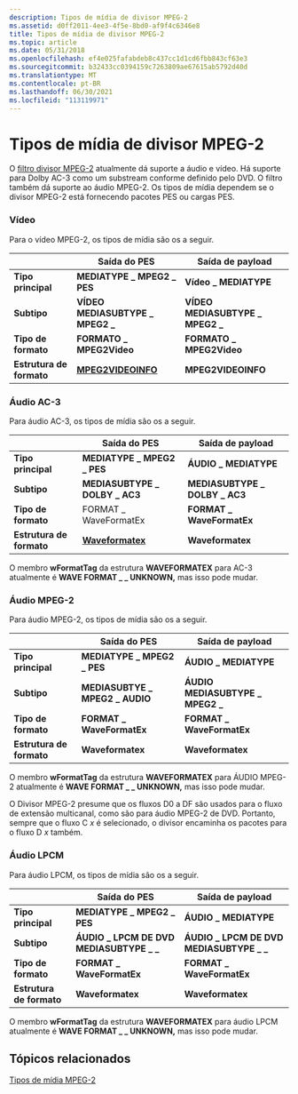 ```yaml
---
description: Tipos de mídia de divisor MPEG-2
ms.assetid: d0ff2011-4ee3-4f5e-8bd0-af9f4c6346e8
title: Tipos de mídia de divisor MPEG-2
ms.topic: article
ms.date: 05/31/2018
ms.openlocfilehash: ef4e025fafabdeb8c437cc1d1cd6fbb843cf63e3
ms.sourcegitcommit: b32433cc0394159c7263809ae67615ab5792d40d
ms.translationtype: MT
ms.contentlocale: pt-BR
ms.lasthandoff: 06/30/2021
ms.locfileid: "113119971"
---
```

# <a name="mpeg-2-splitter-media-types"></a>Tipos de mídia de divisor MPEG-2

O [filtro divisor MPEG-2](mpeg-2-splitter.md) atualmente dá suporte a áudio e vídeo. Há suporte para Dolby AC-3 como um substream conforme definido pelo DVD. O filtro também dá suporte ao áudio MPEG-2. Os tipos de mídia dependem se o divisor MPEG-2 está fornecendo pacotes PES ou cargas PES.

### <a name="video"></a>Vídeo

Para o vídeo MPEG-2, os tipos de mídia são os a seguir.


|                | Saída do PES | Saída de payload
|------------------|------------------------------------------|--------------------------------|
| **Tipo principal**       | **MEDIATYPE \_ MPEG2 \_ PES**                | **Vídeo \_ MEDIATYPE**           |
| **Subtipo**          | **VÍDEO MEDIASUBTYPE \_ MPEG2 \_**           | **VÍDEO MEDIASUBTYPE \_ MPEG2 \_** |
| **Tipo de formato**      | **FORMATO \_ MPEG2Video**                   | **FORMATO \_ MPEG2Video**         |
| **Estrutura de formato** | [**MPEG2VIDEOINFO**](/previous-versions/windows/desktop/api/dvdmedia/ns-dvdmedia-mpeg2videoinfo) | **MPEG2VIDEOINFO**             |



 

### <a name="ac-3-audio"></a>Áudio AC-3

Para áudio AC-3, os tipos de mídia são os a seguir.

| | Saída do PES | Saída de payload |
|------------------|--------------------------------------|------------------------------|
| **Tipo principal**       | **MEDIATYPE \_ MPEG2 \_ PES**                | **ÁUDIO \_ MEDIATYPE**         |
| **Subtipo**          | **MEDIASUBTYPE \_ DOLBY \_ AC3**             | **MEDIASUBTYPE \_ DOLBY \_ AC3** |
| **Tipo de formato**      | FORMAT \_ WaveFormatEx                 | **FORMAT \_ WaveFormatEx**     |
| **Estrutura de formato** | [**Waveformatex**](/previous-versions/dd757713(v=vs.85)) | **Waveformatex**             |



 

O membro **wFormatTag** da estrutura **WAVEFORMATEX** para AC-3 atualmente é **WAVE FORMAT \_ \_ UNKNOWN,** mas isso pode mudar.

### <a name="mpeg-2-audio"></a>Áudio MPEG-2

Para áudio MPEG-2, os tipos de mídia são os a seguir.



|  | Saída do PES | Saída de payload |
|------------------|-------------------------------|--------------------------------|
| **Tipo principal**       | **MEDIATYPE \_ MPEG2 \_ PES**     | **ÁUDIO \_ MEDIATYPE**           |
| **Subtipo**          | **MEDIASUBTYE \_ MPEG2 \_ AUDIO** | **ÁUDIO MEDIASUBTYPE \_ MPEG2 \_** |
| **Tipo de formato**      | **FORMAT \_ WaveFormatEx**      | **FORMAT \_ WaveFormatEx**       |
| **Estrutura de formato** | **Waveformatex**              | **Waveformatex**               |



 

O membro **wFormatTag** da estrutura **WAVEFORMATEX** para ÁUDIO MPEG-2 atualmente é **WAVE FORMAT \_ \_ UNKNOWN,** mas isso pode mudar.

O Divisor MPEG-2 presume que os fluxos D0 a DF são usados para o fluxo de extensão multicanal, como são para áudio MPEG-2 de DVD. Portanto, sempre que o fluxo C *x* é selecionado, o divisor encaminha os pacotes para o fluxo D *x* também.

### <a name="lpcm-audio"></a>Áudio LPCM

Para áudio LPCM, os tipos de mídia são os a seguir.



|  | Saída do PES | Saída de payload |
|------------------|------------------------------------|------------------------------------|
| **Tipo principal**       | **MEDIATYPE \_ MPEG2 \_ PES**          | **ÁUDIO \_ MEDIATYPE**               |
| **Subtipo**          | **ÁUDIO \_ LPCM DE DVD MEDIASUBTYPE \_ \_** | **ÁUDIO \_ LPCM DE DVD MEDIASUBTYPE \_ \_** |
| **Tipo de formato**      | **FORMAT \_ WaveFormatEx**           | **FORMAT \_ WaveFormatEx**           |
| **Estrutura de formato** | **Waveformatex**                   | **Waveformatex**                   |



 

O membro **wFormatTag** da estrutura **WAVEFORMATEX** para áudio LPCM atualmente é **WAVE FORMAT \_ \_ UNKNOWN,** mas isso pode mudar.

## <a name="related-topics"></a>Tópicos relacionados

<dl> <dt>

[Tipos de mídia MPEG-2](mpeg-2-media-types.md)
</dt> </dl>

 

 
